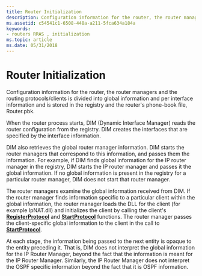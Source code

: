 ```yaml
---
title: Router Initialization
description: Configuration information for the router, the router managers and the routing protocols/clients is divided into global information and per interface information and is stored in the registry and the router's phone-book file, Router.pbk.
ms.assetid: c54541c1-6508-448a-a211-5fca634a184a
keywords:
- routers RRAS , initialization
ms.topic: article
ms.date: 05/31/2018
---
```


# Router Initialization

Configuration information for the router, the router managers and the routing protocols/clients is divided into global information and per interface information and is stored in the registry and the router's phone-book file, Router.pbk.

When the router process starts, DIM (Dynamic Interface Manager) reads the router configuration from the registry. DIM creates the interfaces that are specified by the interface information.

DIM also retrieves the global router manager information. DIM starts the router managers that correspond to this information, and passes them the information. For example, if DIM finds global information for the IP router manager in the registry, DIM starts the IP router manager and passes it the global information. If no global information is present in the registry for a particular router manager, DIM does not start that router manager.

The router managers examine the global information received from DIM. If the router manager finds information specific to a particular client within the global information, the router manager loads the DLL for the client (for example IpNAT.dll) and initializes the client by calling the client's [**RegisterProtocol**](/windows/desktop/api/Routprot/nc-routprot-pregister_protocol) and [**StartProtocol**](/windows/desktop/api/Routprot/nc-routprot-pstart_protocol) functions. The router manager passes the client-specific global information to the client in the call to [**StartProtocol**](/windows/desktop/api/Routprot/nc-routprot-pstart_protocol).

At each stage, the information being passed to the next entity is opaque to the entity preceding it. That is, DIM does not interpret the global information for the IP Router Manager, beyond the fact that the information is meant for the IP Router Manager. Similarly, the IP Router Manager does not interpret the OSPF specific information beyond the fact that it is OSPF information.

 

 




